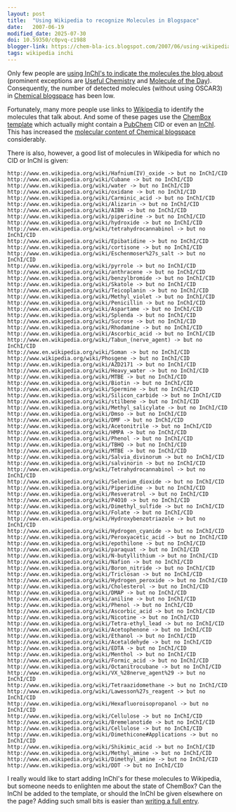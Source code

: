 ```yaml
---
layout: post
title:  "Using Wikipedia to recognize Molecules in Blogspace"
date:   2007-06-19
modified_date: 2025-07-30
doi: 10.59350/c0pvq-c1988
blogger-link: https://chem-bla-ics.blogspot.com/2007/06/using-wikipedia-to-recognize-molecules.html
tags: wikipedia inchi
---
```


Only few people are [using InChI's to indicate the molecules the blog about <i class="fa-solid fa-recycle fa-xs"></i>](https://chem-bla-ics.linkedchemistry.info/2006/12/10/including-smiles-cml-and-inchi-in.html)
(prominent exceptions are [Useful Chemistry](http://usefulchem.blogspot.com/) and [Molecule of the Day](http://www.scienceblogs.com/moleculeoftheday/)).
Consequently, the number of detected molecules (without using OSCAR3) in [Chemical blogspace](http://cb.openmolecules.net/) has been low.

Fortunately, many more people use links to [Wikipedia](http://wikipedia.org/) to identify the molecules that talk about. And some of these pages
use the [ChemBox template](http://en.wikipedia.org/wiki/Template:Chembox) which actually might contain a
[PubChem](http://pubchem.ncbi.nlm.nih.gov/) CID or even an [InChI](http://www.iupac.org/inchi/). This has increased the
[molecular content of Chemical blogspace](http://cb.openmolecules.net/inchis.php) considerably.

There is also, however, a good list of molecules in Wikipedia for which no CID or InChI is given:

```
http://www.en.wikipedia.org/wiki/Hafnium(IV)_oxide -> but no InChI/CID
http://www.en.wikipedia.org/wiki/Cubane -> but no InChI/CID
http://www.en.wikipedia.org/wiki/water -> but no InChI/CID
http://www.en.wikipedia.org/wiki/oxidane -> but no InChI/CID
http://www.en.wikipedia.org/wiki/Carminic_acid -> but no InChI/CID
http://www.en.wikipedia.org/wiki/Alizarin -> but no InChI/CID
http://www.en.wikipedia.org/wiki/AIBN -> but no InChI/CID
http://www.en.wikipedia.org/wiki/piperidine -> but no InChI/CID
http://www.en.wikipedia.org/wiki/hydroxide -> but no InChI/CID
http://www.en.wikipedia.org/wiki/tetrahydrocannabinol -> but no InChI/CID
http://www.en.wikipedia.org/wiki/Epibatidine -> but no InChI/CID
http://www.en.wikipedia.org/wiki/cortisone -> but no InChI/CID
http://www.en.wikipedia.org/wiki/Eschenmoser%27s_salt -> but no InChI/CID
http://www.en.wikipedia.org/wiki/pyrrole -> but no InChI/CID
http://www.en.wikipedia.org/wiki/anthracene -> but no InChI/CID
http://www.en.wikipedia.org/wiki/benzylbromide -> but no InChI/CID
http://www.en.wikipedia.org/wiki/Skatole -> but no InChI/CID
http://www.en.wikipedia.org/wiki/Teicoplanin -> but no InChI/CID
http://www.en.wikipedia.org/wiki/Methyl_violet -> but no InChI/CID
http://www.en.wikipedia.org/wiki/Penicillin -> but no InChI/CID
http://www.en.wikipedia.org/wiki/Aspartame -> but no InChI/CID
http://www.en.wikipedia.org/wiki/Splenda -> but no InChI/CID
http://www.en.wikipedia.org/wiki/Sucrose -> but no InChI/CID
http://www.en.wikipedia.org/wiki/Rhodamine -> but no InChI/CID
http://www.en.wikipedia.org/wiki/Ascorbic_acid -> but no InChI/CID
http://www.en.wikipedia.org/wiki/Tabun_(nerve_agent) -> but no InChI/CID
http://www.en.wikipedia.org/wiki/Soman -> but no InChI/CID
http://www.wikipedia.org/wiki/Phosgene -> but no InChI/CID
http://www.en.wikipedia.org/wiki/AZD2171 -> but no InChI/CID
http://www.en.wikipedia.org/wiki/Heavy_water -> but no InChI/CID
http://www.en.wikipedia.org/wiki/MTBE -> but no InChI/CID
http://www.en.wikipedia.org/wiki/Biotin -> but no InChI/CID
http://www.en.wikipedia.org/wiki/Spermine -> but no InChI/CID
http://www.en.wikipedia.org/wiki/Silicon_carbide -> but no InChI/CID
http://www.en.wikipedia.org/wiki/stilbene -> but no InChI/CID
http://www.en.wikipedia.org/wiki/Methyl_salicylate -> but no InChI/CID
http://www.en.wikipedia.org/wiki/Dmso -> but no InChI/CID
http://www.en.wikipedia.org/wiki/DMF -> but no InChI/CID
http://www.en.wikipedia.org/wiki/Acetonitrile -> but no InChI/CID
http://www.en.wikipedia.org/wiki/HMPA -> but no InChI/CID
http://www.en.wikipedia.org/wiki/Phenol -> but no InChI/CID
http://www.en.wikipedia.org/wiki/TBHQ -> but no InChI/CID
http://www.en.wikipedia.org/wiki/MTBE -> but no InChI/CID
http://www.en.wikipedia.org/wiki/Salvia_divinorum -> but no InChI/CID
http://www.en.wikipedia.org/wiki/salvinorin -> but no InChI/CID
http://www.en.wikipedia.org/wiki/Tetrahydrocannabinol -> but no InChI/CID
http://www.en.wikipedia.org/wiki/Selenium_dioxide -> but no InChI/CID
http://www.en.wikipedia.org/wiki/Piperidine -> but no InChI/CID
http://www.en.wikipedia.org/wiki/Resveratrol -> but no InChI/CID
http://www.en.wikipedia.org/wiki/P4O10 -> but no InChI/CID
http://www.en.wikipedia.org/wiki/Dimethyl_sulfide -> but no InChI/CID
http://www.en.wikipedia.org/wiki/Folate -> but no InChI/CID
http://www.en.wikipedia.org/wiki/Hydroxybenzotriazole -> but no InChI/CID
http://www.en.wikipedia.org/wiki/Hydrogen_cyanide -> but no InChI/CID
http://www.en.wikipedia.org/wiki/Peroxyacetic_acid -> but no InChI/CID
http://www.en.wikipedia.org/wiki/epothilone -> but no InChI/CID
http://www.en.wikipedia.org/wiki/paraquat -> but no InChI/CID
http://www.en.wikipedia.org/wiki/N-butyllithium -> but no InChI/CID
http://www.en.wikipedia.org/wiki/Nafion -> but no InChI/CID
http://www.en.wikipedia.org/wiki/Boron_nitride -> but no InChI/CID
http://www.en.wikipedia.org/wiki/Triclosan -> but no InChI/CID
http://www.en.wikipedia.org/wiki/Hydrogen_peroxide -> but no InChI/CID
http://www.en.wikipedia.org/wiki/Cholesterol -> but no InChI/CID
http://www.en.wikipedia.org/wiki/DMAP -> but no InChI/CID
http://www.en.wikipedia.org/wiki/aniline -> but no InChI/CID
http://www.en.wikipedia.org/wiki/Phenol -> but no InChI/CID
http://www.en.wikipedia.org/wiki/Ascorbic_acid -> but no InChI/CID
http://www.en.wikipedia.org/wiki/Nicotine -> but no InChI/CID
http://www.en.wikipedia.org/wiki/Tetra-ethyl_lead -> but no InChI/CID
http://www.en.wikipedia.org/wiki/Acetophenone -> but no InChI/CID
http://www.en.wikipedia.org/wiki/Ethanol -> but no InChI/CID
http://www.en.wikipedia.org/wiki/Acetaldehyde -> but no InChI/CID
http://www.en.wikipedia.org/wiki/EDTA -> but no InChI/CID
http://www.en.wikipedia.org/wiki/Menthol -> but no InChI/CID
http://www.en.wikipedia.org/wiki/Formic_acid -> but no InChI/CID
http://www.en.wikipedia.org/wiki/Octanitrocubane -> but no InChI/CID
http://www.en.wikipedia.org/wiki/VX_%28nerve_agent%29 -> but no InChI/CID
http://www.en.wikipedia.org/wiki/Tetraazidomethane -> but no InChI/CID
http://www.en.wikipedia.org/wiki/Lawesson%27s_reagent -> but no InChI/CID
http://www.en.wikipedia.org/wiki/Hexafluoroisopropanol -> but no InChI/CID
http://www.en.wikipedia.org/wiki/Cellulose -> but no InChI/CID
http://www.en.wikipedia.org/wiki/Bremelanotide -> but no InChI/CID
http://www.en.wikipedia.org/wiki/Cellulose -> but no InChI/CID
http://www.en.wikipedia.org/wiki/Dimethicone#Applications -> but no InChI/CID
http://www.en.wikipedia.org/wiki/Shikimic_acid -> but no InChI/CID
http://www.en.wikipedia.org/wiki/Methyl_amine -> but no InChI/CID
http://www.en.wikipedia.org/wiki/Dimethyl_amine -> but no InChI/CID
http://www.en.wikipedia.org/wiki/DDT -> but no InChI/CID
```

I really would like to start adding InChI's for these molecules to Wikipedia, but someone needs to enlighten me about
the state of ChemBox? Can the InChI be added to the template, or should the InChI be given elsewhere on the page?
Adding such small bits is easier than [writing a full entry](http://mndoci.com/blog/2007/06/17/writing-something-on-wikipedia/).
